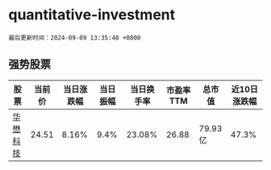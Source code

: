 # quantitative-investment

`最后更新时间：2024-09-09 13:35:40 +0800`

## 强势股票

|股票|当前价|当日涨跌幅|当日振幅|当日换手率|市盈率TTM|总市值|近10日涨跌幅|
|----|----|----|----|----|----|----|----|
|[华懋科技](https://xueqiu.com/S/SH603306)|24.51|8.16%|9.4%|23.08%|26.88|79.93亿|47.3%|
